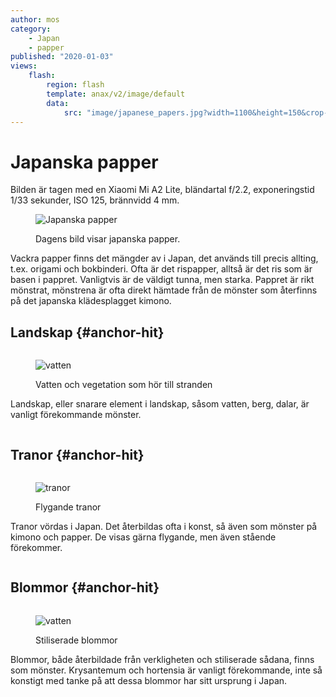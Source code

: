 ```yaml
---
author: mos
category:
    - Japan
    - papper
published: "2020-01-03"
views:
    flash:
        region: flash
        template: anax/v2/image/default
        data:
            src: "image/japanese_papers.jpg?width=1100&height=150&crop-to-fit"
---
```

Japanska papper
==================================
Bilden är tagen med en Xiaomi Mi A2 Lite, bländartal f/2.2, exponeringstid 1/33 sekunder, ISO 125, brännvidd 4 mm.
<figure class="figure">
    <img src="img/japanese_papers.jpg" alt="Japanska papper">
    <figcaption>
        <p>Dagens bild visar japanska papper.</p>
    </figcaption>
</figure>
<!--more-->
Vackra papper finns det mängder av i Japan, det används till precis allting, t.ex. origami och bokbinderi. Ofta är det rispapper, alltså är det ris som är basen i pappret. Vanligtvis är de väldigt tunna, men starka. Pappret är rikt mönstrat, mönstrena är ofta direkt hämtade från de mönster som återfinns på det japanska klädesplagget kimono.

Landskap {#anchor-hit}
-----------------------------------
<div style="overflow:auto;">
<figure class="figure center">
    <img src="image/japanese_papers.jpg?w=700&crop=680,300,0,0" alt="vatten">
    <figcaption>
        <p>Vatten och vegetation som hör till stranden</p>
    </figcaption>
</figure>

<p>Landskap, eller snarare element i landskap, såsom vatten, berg, dalar, är vanligt förekommande mönster.</p>
</div>

Tranor {#anchor-hit}
-----------------------------------
<div style="overflow:auto;">
<figure class="figure center">
    <img src="image/japanese_papers.jpg?w=700&crop=680,300,700,0" alt="tranor">
    <figcaption>
        <p>Flygande tranor</p>
    </figcaption>
</figure>

<p>Tranor vördas i Japan. Det återbildas ofta i konst, så även som mönster på kimono och papper. De visas gärna flygande, men även stående förekommer.</p>
</div>

Blommor {#anchor-hit}
-----------------------------------
<div style="overflow:auto;">
<figure class="figure center">
    <img src="image/japanese_papers.jpg?w=700&crop=550,300,1450,0" alt="vatten">
    <figcaption>
        <p>Stiliserade blommor</p>
    </figcaption>
</figure>

<p>Blommor, både återbildade från verkligheten och stiliserade sådana, finns som mönster. Krysantemum och hortensia är vanligt förekommande, inte så konstigt med tanke på att dessa blommor har sitt ursprung i Japan.</p>
</div>
